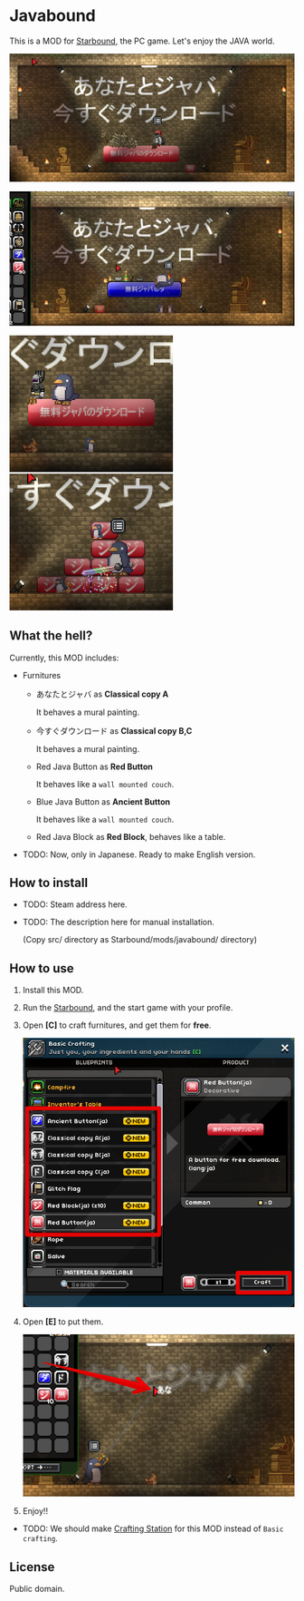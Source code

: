 # Javabound

This is a MOD for [Starbound], the PC game. Let's enjoy the JAVA world.


![Screenshot02](screenshots/screenshot02.png)

![Screenshot03](screenshots/screenshot03.png)

![Screenshot04](screenshots/screenshot04_.png) &nbsp; &nbsp; ![Screenshot05](screenshots/screenshot05.png)

## What the hell?

Currently, this MOD includes:

* Furnitures
  * あなたとジャバ as **Classical copy A**

    It behaves a mural painting.

  * 今すぐダウンロード as **Classical copy B,C**

    It behaves a mural painting.

  * Red Java Button as **Red Button**

    It behaves like a `wall mounted couch`.

  * Blue Java Button as **Ancient Button**

    It behaves like a `wall mounted couch`.

  * Red Java Block as **Red Block**, behaves like a table.

* TODO: Now, only in Japanese. Ready to make English version.

## How to install

* TODO: Steam address here.
* TODO: The description here for manual installation.

   (Copy src/ directory as  Starbound/mods/javabound/ directory)

## How to use

1. Install this MOD.
1. Run the [Starbound], and the start game with your profile.
1. Open **[C]** to craft furnitures, and get them for **free**.

    ![How to image](screenshots/howto01-crafting_.png)

1. Open **[E]** to put them.

    ![How to image](screenshots/howto02-putting_.png)

1. Enjoy!!


* TODO: We should make [Crafting Station] for this MOD instead of `Basic crafting`.

## License

Public domain.

[Starbound]: http://playstarbound.com/ "Starbound"
[Crafting Station]: http://starbounder.org/Crafting_Station "Crafting Station - Starbounder - Starbound Wiki"